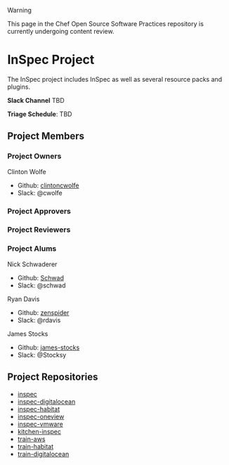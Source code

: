 > [!WARNING]
> This page in the Chef Open Source Software Practices repository is currently undergoing content review.

# InSpec Project

The InSpec project includes InSpec as well as several resource packs and plugins.

**Slack Channel** TBD

**Triage Schedule**: TBD

## Project Members

### Project Owners

Clinton Wolfe

- Github: [clintoncwolfe](https://github.com/clintoncwolfe)
- Slack: @cwolfe

### Project Approvers

### Project Reviewers

### Project Alums

Nick Schwaderer

- Github: [Schwad](https://github.com/Schwad)
- Slack: @schwad

Ryan Davis

- Github: [zenspider](https://github.com/zenspider)
- Slack: @rdavis

James Stocks

- Github: [james-stocks](https://github.com/james-stocks)
- Slack: @Stocksy

## Project Repositories

- [inspec](https://github.com/inspec/inspec)
- [inspec-digitalocean](https://github.com/inspec/inspec-digitalocean)
- [inspec-habitat](https://github.com/inspec/inspec-habitat)
- [inspec-oneview](https://github.com/inspec/inspec-habitat)
- [inspec-vmware](https://github.com/inspec/inspec-vmware)
- [kitchen-inspec](https://github.com/inspec/kitchen-inspec)
- [train-aws](https://github.com/inspec/train-aws)
- [train-habitat](https://github.com/inspec/train-habitat)
- [train-digitalocean](https://github.com/inspec/train-digitalocean)
